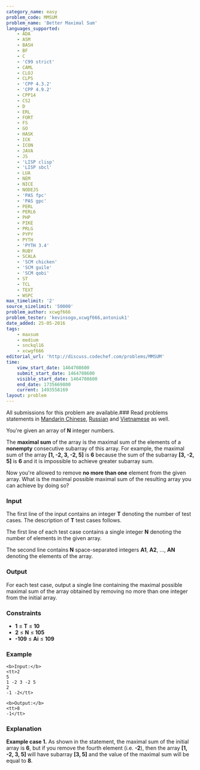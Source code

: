 ```yaml
---
category_name: easy
problem_code: MMSUM
problem_name: 'Better Maximal Sum'
languages_supported:
    - ADA
    - ASM
    - BASH
    - BF
    - C
    - 'C99 strict'
    - CAML
    - CLOJ
    - CLPS
    - 'CPP 4.3.2'
    - 'CPP 4.9.2'
    - CPP14
    - CS2
    - D
    - ERL
    - FORT
    - FS
    - GO
    - HASK
    - ICK
    - ICON
    - JAVA
    - JS
    - 'LISP clisp'
    - 'LISP sbcl'
    - LUA
    - NEM
    - NICE
    - NODEJS
    - 'PAS fpc'
    - 'PAS gpc'
    - PERL
    - PERL6
    - PHP
    - PIKE
    - PRLG
    - PYPY
    - PYTH
    - 'PYTH 3.4'
    - RUBY
    - SCALA
    - 'SCM chicken'
    - 'SCM guile'
    - 'SCM qobi'
    - ST
    - TCL
    - TEXT
    - WSPC
max_timelimit: '2'
source_sizelimit: '50000'
problem_author: xcwgf666
problem_tester: 'kevinsogo,xcwgf666,antoniuk1'
date_added: 25-05-2016
tags:
    - maxsum
    - medium
    - snckql16
    - xcwgf666
editorial_url: 'http://discuss.codechef.com/problems/MMSUM'
time:
    view_start_date: 1464708600
    submit_start_date: 1464708600
    visible_start_date: 1464708600
    end_date: 1735669800
    current: 1493558169
layout: problem
---
```

All submissions for this problem are available.###  Read problems statements in [Mandarin Chinese](http://www.codechef.com/download/translated/SNCKQL16/mandarin/MMSUM.pdf), [Russian](http://www.codechef.com/download/translated/SNCKQL16/russian/MMSUM.pdf) and [Vietnamese](http://www.codechef.com/download/translated/SNCKQL16/vietnamese/MMSUM.pdf) as well.

You're given an array of **N** integer numbers.

The **maximal sum** of the array is the maximal sum of the elements of a **nonempty** consecutive subarray of this array. For example, the maximal sum of the array **\[1, -2, 3, -2, 5\]** is **6** because the sum of the subarray **\[3, -2, 5\]** is **6** and it is impossible to achieve greater subarray sum.

Now you're allowed to remove **no more than one** element from the given array. What is the maximal possible maximal sum of the resulting array you can achieve by doing so?

### Input

The first line of the input contains an integer **T** denoting the number of test cases. The description of **T** test cases follows.

The first line of each test case contains a single integer **N** denoting the number of elements in the given array.

The second line contains **N** space-separated integers **A1**, **A2**, ..., **AN** denoting the elements of the array.

### Output

For each test case, output a single line containing the maximal possible maximal sum of the array obtained by removing no more than one integer from the initial array.

### Constraints

- **1** ≤ **T** ≤ **10**
- **2** ≤ **N** ≤ **105**
- **-109** ≤ **Ai** ≤ **109**

### Example

```
<b>Input:</b>
<tt>2
5
1 -2 3 -2 5
2
-1 -2</tt>

<b>Output:</b>
<tt>8
-1</tt>

```
### Explanation

**Example case 1.** As shown in the statement, the maximal sum of the initial array is **6**, but if you remove the fourth element (i.e. **-2**), then the array **\[1, -2, 3, 5\]** will have subarray **\[3, 5\]** and the value of the maximal sum will be equal to **8**.